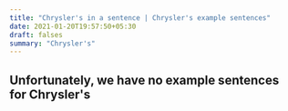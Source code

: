 ```yaml
---
title: "Chrysler's in a sentence | Chrysler's example sentences"
date: 2021-01-20T19:57:50+05:30
draft: falses
summary: "Chrysler's"
---
```

## Unfortunately, we have no example sentences for Chrysler's                 
